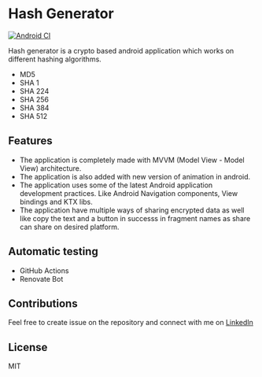 # Hash Generator
[![Android CI](https://github.com/avinash14022002/hash-generator/actions/workflows/android.yml/badge.svg)](https://github.com/avinash14022002/hash-generator/actions/workflows/android.yml)

Hash generator is a crypto based android application which works on different hashing algorithms.
- MD5
- SHA 1
- SHA 224
- SHA 256
- SHA 384
- SHA 512

## Features
- The application is completely made with MVVM (Model View - Model View) architecture.
- The application is also added with new version of animation in android.
- The application uses some of the latest Android application development practices. Like Android Navigation components, View bindings and KTX libs.
- The application have multiple ways of sharing encrypted data as well like copy the text and a button in successs in fragment names as share can share on desired platform.

## Automatic testing
- GitHub Actions
- Renovate Bot

## Contributions
Feel free to create issue on the repository and connect with me on [LinkedIn](https://www.linkedin.com/in/avinash14022002/)

## License
MIT
